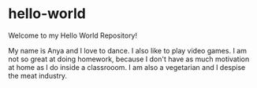 # hello-world
Welcome to my Hello World Repository!

My name is Anya and I love to dance. I also like to play video games. I am not so great at doing homework, because I don't have as much motivation at home as I do inside a classrooom.
I am also a vegetarian and I despise the meat industry. 
